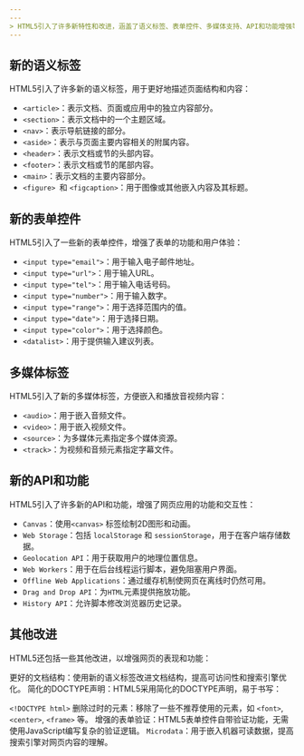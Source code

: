 ```yaml
---
---
> HTML5引入了许多新特性和改进，涵盖了语义标签、表单控件、多媒体支持、API和功能增强等方面。以下是一些主要的新增内容：
---
```


## 新的语义标签

HTML5引入了许多新的语义标签，用于更好地描述页面结构和内容：

- `<article>`：表示文档、页面或应用中的独立内容部分。
- `<section>`：表示文档中的一个主题区域。
- `<nav>`：表示导航链接的部分。
- `<aside>`：表示与页面主要内容相关的附属内容。
- `<header>`：表示文档或节的头部内容。
- `<footer>`：表示文档或节的尾部内容。
- `<main>`：表示文档的主要内容部分。
- `<figure> `和 `<figcaption>`：用于图像或其他嵌入内容及其标题。

## 新的表单控件

HTML5引入了一些新的表单控件，增强了表单的功能和用户体验：

- `<input type="email">`：用于输入电子邮件地址。
- `<input type="url">`：用于输入URL。
- `<input type="tel">`：用于输入电话号码。
- `<input type="number">`：用于输入数字。
- `<input type="range">`：用于选择范围内的值。
- `<input type="date">`：用于选择日期。
- `<input type="color">`：用于选择颜色。
- `<datalist>`：用于提供输入建议列表。

## 多媒体标签

HTML5引入了新的多媒体标签，方便嵌入和播放音视频内容：

- `<audio>`：用于嵌入音频文件。
- `<video>`：用于嵌入视频文件。
- `<source>`：为多媒体元素指定多个媒体资源。
- `<track>`：为视频和音频元素指定字幕文件。

## 新的API和功能

HTML5引入了许多新的API和功能，增强了网页应用的功能和交互性：

- `Canvas`：使用`<canvas>` 标签绘制2D图形和动画。
- `Web Storage`：包括 `localStorage` 和 `sessionStorage`，用于在客户端存储数据。
- `Geolocation API`：用于获取用户的地理位置信息。
- `Web Workers`：用于在后台线程运行脚本，避免阻塞用户界面。
- `Offline Web Applications`：通过缓存机制使网页在离线时仍然可用。
- `Drag and Drop API`：为`HTML`元素提供拖放功能。
- `History API`：允许脚本修改浏览器历史记录。

## 其他改进

HTML5还包括一些其他改进，以增强网页的表现和功能：

更好的文档结构：使用新的语义标签改进文档结构，提高可访问性和搜索引擎优化。
简化的DOCTYPE声明：HTML5采用简化的DOCTYPE声明，易于书写：

`<!DOCTYPE html>`
删除过时的元素：移除了一些不推荐使用的元素，如 `<font>`, `<center>`, `<frame>` 等。
增强的表单验证：HTML5表单控件自带验证功能，无需使用JavaScript编写复杂的验证逻辑。
`Microdata`：用于嵌入机器可读数据，提高搜索引擎对网页内容的理解。
